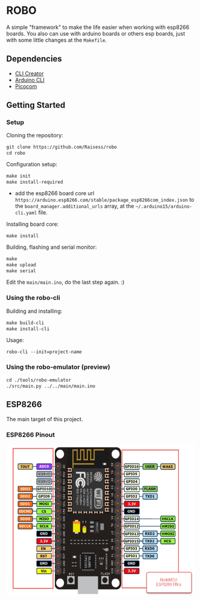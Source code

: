 # ROBO

A simple "framework" to make the life easier when working with esp8266 boards.
You also can use with arduino boards or others esp boards, just with some little changes at the `Makefile`.

## Dependencies

- [CLI Creator](https://github.com/Raisess/cli-creator)
- [Arduino CLI](https://github.com/arduino/arduino-cli)
- [Picocom](https://github.com/npat-efault/picocom)

## Getting Started

### Setup

Cloning the repository:

```shell
git clone https://github.com/Raisess/robo
cd robo
```

Configuration setup:

```shell
make init
make install-required
```

- add the esp8266 board core url `https://arduino.esp8266.com/stable/package_esp8266com_index.json`
to the `board_manager.additional_urls` array, at the `~/.arduino15/arduino-cli.yaml` file.

Installing board core:

```shell
make install
```

Building, flashing and serial monitor:

```shell
make
make upload
make serial
```

Edit the `main/main.ino`, do the last step again. :)

### Using the robo-cli

Building and installing:

```shell
make build-cli
make install-cli
```

Usage:

```shell
robo-cli --init=project-name
```

### Using the robo-emulator (preview)

```shell
cd ./tools/robo-emulator
./src/main.py ../../main/main.ino
```

## ESP8266

The main target of this project.

### ESP8266 Pinout

<img src="./docs/assets/NodeMCU-ESP8266-pinout.png" width="500px" height="400px" />
